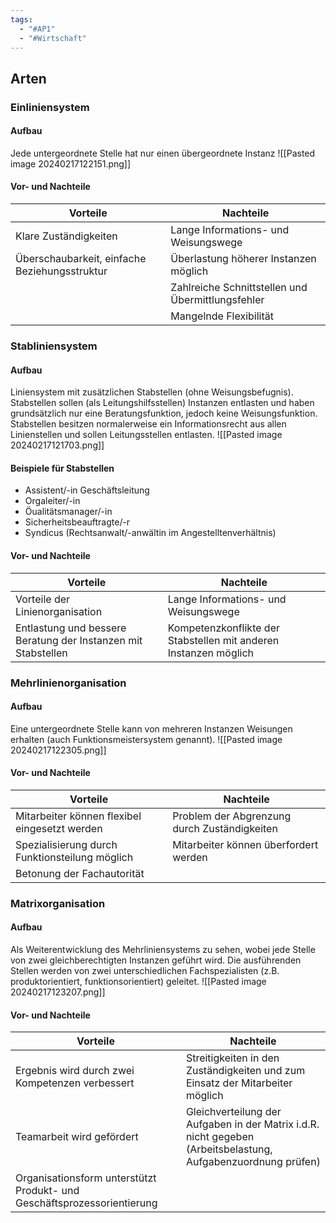 ```yaml
---
tags:
  - "#AP1"
  - "#Wirtschaft"
---
```

## Arten
### Einliniensystem
#### Aufbau
Jede untergeordnete Stelle hat nur einen übergeordnete Instanz
![[Pasted image 20240217122151.png]]
#### Vor- und Nachteile
| **Vorteile**                                  | **Nachteile**                                     |
| --------------------------------------------- | ------------------------------------------------- |
| Klare Zuständigkeiten                         | Lange Informations- und Weisungswege              |
| Überschaubarkeit, einfache Beziehungsstruktur | Überlastung höherer Instanzen möglich             |
|                                               | Zahlreiche Schnittstellen und Übermittlungsfehler |
|                                               | Mangelnde Flexibilität                                                  |

### Stabliniensystem
#### Aufbau
Liniensystem mit zusätzlichen Stabstellen (ohne Weisungsbefugnis). Stabstellen sollen (als Leitungshilfsstellen) Instanzen entlasten und haben grundsätzlich nur eine Beratungsfunktion, jedoch keine Weisungsfunktion. Stabstellen besitzen normalerweise ein Informationsrecht aus allen Linienstellen und sollen Leitungsstellen entlasten.
![[Pasted image 20240217121703.png]]
#### Beispiele für Stabstellen
+ Assistent/-in Geschäftsleitung 
+ Orgaleiter/-in 
+ Öualitätsmanager/-in
+ Sicherheitsbeauftragte/-r 
+ Syndicus (Rechtsanwalt/-anwältin im Angestelltenverhältnis)

#### Vor- und Nachteile
| **Vorteile**                    | **Nachteile** |
| ------------------------------- | ------------- |
| Vorteile der Linienorganisation | Lange Informations- und Weisungswege              |
| Entlastung und bessere Beratung der Instanzen mit Stabstellen                                | Kompetenzkonflikte der Stabstellen mit anderen Instanzen möglich              |

### Mehrlinienorganisation
#### Aufbau
Eine untergeordnete Stelle kann von mehreren Instanzen Weisungen erhalten (auch Funktionsmeistersystem genannt).
![[Pasted image 20240217122305.png]]

#### Vor- und Nachteile
| **Vorteile**                                   | **Nachteile** |
| ---------------------------------------------- | ------------- |
| Mitarbeiter können flexibel eingesetzt werden  | Problem der Abgrenzung durch Zuständigkeiten              |
| Spezialisierung durch Funktionsteilung möglich | Mitarbeiter können überfordert werden              |
| Betonung der Fachautorität                                               |               |
### Matrixorganisation
#### Aufbau
Als Weiterentwicklung des Mehrliniensystems zu sehen, wobei jede Stelle von zwei gleichberechtigten Instanzen geführt wird. Die ausführenden Stellen werden von zwei unterschiedlichen Fachspezialisten (z.B. produktorientiert, funktionsorientiert) geleitet.
![[Pasted image 20240217123207.png]]
#### Vor- und Nachteile
| **Vorteile**                                    | **Nachteile** |
| ----------------------------------------------- | ------------- |
| Ergebnis wird durch zwei Kompetenzen verbessert | Streitigkeiten in den Zuständigkeiten und zum Einsatz der Mitarbeiter möglich              |
| Teamarbeit wird gefördert                       | Gleichverteilung der Aufgaben in der Matrix i.d.R. nicht gegeben (Arbeitsbelastung, Aufgabenzuordnung prüfen)              |
| Organisationsform unterstützt Produkt- und Geschäftsprozessorientierung                                                |               |
